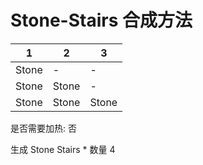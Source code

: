 # Stone-Stairs 合成方法

|1|2|3|
|----|-----|-----|
|Stone|-|-|
|Stone|Stone|-|
|Stone|Stone|Stone|

是否需要加热: 否

生成 Stone Stairs \* 数量 4
<br/> <br/> <br/> 

